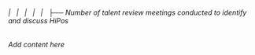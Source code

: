 ###### |   |   |   |   |   ├── Number of talent review meetings conducted to identify and discuss HiPos

*Add content here*